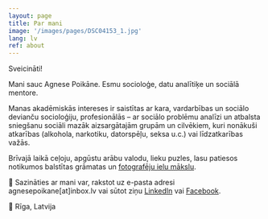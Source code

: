 ```yaml
---
layout: page
title: Par mani
image: '/images/pages/DSC04153_1.jpg'
lang: lv
ref: about
---
```


Sveiсināti!

Mani sauc Agnese Poikāne. Esmu socioloģe, datu analītiķe un sociālā mentore. 

Manas akadēmiskās intereses ir saistītas ar kara, vardarbības un sociālo devianču socioloģiju, profesionālās – ar sociālo problēmu analīzi un atbalsta sniegšanu sociāli mazāk aizsargātajām grupām un cilvēkiem, kuri nonākuši atkarības (alkohola, narkotiku, datorspēļu, seksa u.c.) vai līdzatkarības važās.

Brīvajā laikā ceļoju, apgūstu arābu valodu, lieku puzles, lasu patiesos notikumos balstītas grāmatas un [fotografēju ielu mākslu](https://www.instagram.com/street.art.photographer/). 


:envelope_with_arrow: Sazināties ar mani var, rakstot uz e-pasta adresi agnesepoikane[at]inbox.lv vai sūtot ziņu [LinkedIn](https://www.linkedin.com/in/agnese-poikane/) vai [Facebook](https://www.facebook.com/agnese.poikane/). 

:round_pushpin: Rīga, Latvija 
